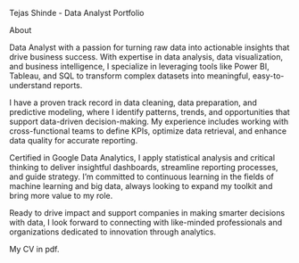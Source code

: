 Tejas Shinde - Data Analyst Portfolio

About

Data Analyst with a passion for turning raw data into actionable insights that drive business success. With expertise in data analysis, data visualization, and business intelligence, I specialize in leveraging tools like Power BI, Tableau, and SQL to transform complex datasets into meaningful, easy-to-understand reports.

I have a proven track record in data cleaning, data preparation, and predictive modeling, where I identify patterns, trends, and opportunities that support data-driven decision-making. My experience includes working with cross-functional teams to define KPIs, optimize data retrieval, and enhance data quality for accurate reporting.

Certified in Google Data Analytics, I apply statistical analysis and critical thinking to deliver insightful dashboards, streamline reporting processes, and guide strategy. I’m committed to continuous learning in the fields of machine learning and big data, always looking to expand my toolkit and bring more value to my role.

Ready to drive impact and support companies in making smarter decisions with data, I look forward to connecting with like-minded professionals and organizations dedicated to innovation through analytics.


My CV in  pdf.
